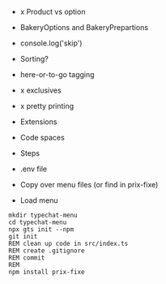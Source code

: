 * x Product vs option
* BakeryOptions and BakeryPrepartions
* console.log('skip')
* Sorting?
* here-or-to-go tagging
* x exclusives
* x pretty printing



* Extensions
* Code spaces
* Steps
* .env file
* Copy over menu files (or find in prix-fixe)
* Load menu

~~~
mkdir typechat-menu
cd typechat-menu
npx gts init --npm
git init
REM clean up code in src/index.ts
REM create .gitignore
REM commit
REM
npm install prix-fixe

~~~
